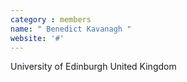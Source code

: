 ```yaml
---
category : members
name: " Benedict Kavanagh " 
website: '#'
---
```

University of Edinburgh
United Kingdom

